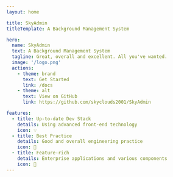 ```yaml
---
layout: home

title: SkyAdmin
titleTemplate: A Background Management System

hero:
  name: SkyAdmin
  text: A Background Management System
  tagline: Great, overall and excellent. All you've wanted.
  image: '/logo.png'
  actions:
    - theme: brand
      text: Get Started
      link: /docs
    - theme: alt
      text: View on GitHub
      link: https://github.com/skyclouds2001/SkyAdmin

features:
  - title: Up-to-date Dev Stack
    details: Using advanced front-end technology
    icon: 💡
  - title: Best Practice
    details: Good and overall engineering practice
    icon: 👋
  - title: Feature-rich
    details: Enterprise applications and various components
    icon: 🤙
---
```

